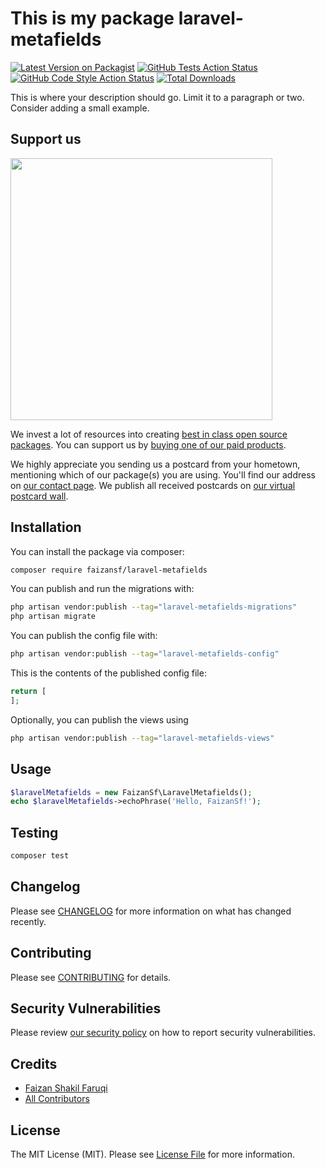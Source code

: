 # This is my package laravel-metafields

[![Latest Version on Packagist](https://img.shields.io/packagist/v/faizansf/laravel-metafields.svg?style=flat-square)](https://packagist.org/packages/faizansf/laravel-metafields)
[![GitHub Tests Action Status](https://img.shields.io/github/actions/workflow/status/faizansf/laravel-metafields/run-tests.yml?branch=main&label=tests&style=flat-square)](https://github.com/faizansf/laravel-metafields/actions?query=workflow%3Arun-tests+branch%3Amain)
[![GitHub Code Style Action Status](https://img.shields.io/github/actions/workflow/status/faizansf/laravel-metafields/fix-php-code-style-issues.yml?branch=main&label=code%20style&style=flat-square)](https://github.com/faizansf/laravel-metafields/actions?query=workflow%3A"Fix+PHP+code+style+issues"+branch%3Amain)
[![Total Downloads](https://img.shields.io/packagist/dt/faizansf/laravel-metafields.svg?style=flat-square)](https://packagist.org/packages/faizansf/laravel-metafields)

This is where your description should go. Limit it to a paragraph or two. Consider adding a small example.

## Support us

[<img src="https://github-ads.s3.eu-central-1.amazonaws.com/laravel-metafields.jpg?t=1" width="419px" />](https://spatie.be/github-ad-click/laravel-metafields)

We invest a lot of resources into creating [best in class open source packages](https://spatie.be/open-source). You can support us by [buying one of our paid products](https://spatie.be/open-source/support-us).

We highly appreciate you sending us a postcard from your hometown, mentioning which of our package(s) you are using. You'll find our address on [our contact page](https://spatie.be/about-us). We publish all received postcards on [our virtual postcard wall](https://spatie.be/open-source/postcards).

## Installation

You can install the package via composer:

```bash
composer require faizansf/laravel-metafields
```

You can publish and run the migrations with:

```bash
php artisan vendor:publish --tag="laravel-metafields-migrations"
php artisan migrate
```

You can publish the config file with:

```bash
php artisan vendor:publish --tag="laravel-metafields-config"
```

This is the contents of the published config file:

```php
return [
];
```

Optionally, you can publish the views using

```bash
php artisan vendor:publish --tag="laravel-metafields-views"
```

## Usage

```php
$laravelMetafields = new FaizanSf\LaravelMetafields();
echo $laravelMetafields->echoPhrase('Hello, FaizanSf!');
```

## Testing

```bash
composer test
```

## Changelog

Please see [CHANGELOG](CHANGELOG.md) for more information on what has changed recently.

## Contributing

Please see [CONTRIBUTING](CONTRIBUTING.md) for details.

## Security Vulnerabilities

Please review [our security policy](../../security/policy) on how to report security vulnerabilities.

## Credits

- [Faizan Shakil Faruqi](https://github.com/faizansf)
- [All Contributors](../../contributors)

## License

The MIT License (MIT). Please see [License File](LICENSE.md) for more information.
